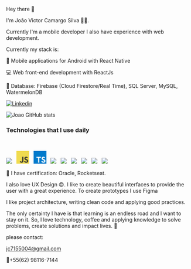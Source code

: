 Hey there 👋

I'm João Victor Camargo Silva 👨‍🚀.

Currently I'm a mobile developer I also have experience with web development.

Currently my stack is:

📱 Mobile applications for Android with React Native

💻 Web front-end development with ReactJs

💾 Database: Firebase (Cloud Firestore/Real Time), SQL Server, MySQL, WatermelonDB

[![Linkedin](https://img.shields.io/badge/LinkedIn-0077B5?style=for-the-badge&logo=linkedin&logoColor=white)](https://www.linkedin.com/in/jo%C3%A3o-victor-camargo-7700b3209/?originalSubdomain=br)

![Joao GitHub stats](https://github-readme-stats.vercel.app/api?username=joaovictorcamargo&show_icons=true&theme=dracula)

### Technologies that I use daily
<div style="display: inline_block"><br/>
<p>
<img src="https://image.flaticon.com/icons/png/512/226/226770.png" height="35px"/>
&nbsp;
<img src="https://raw.githubusercontent.com/github/explore/80688e429a7d4ef2fca1e82350fe8e3517d3494d/topics/javascript/javascript.png" height="35px"/>
&nbsp;  
<img src="https://raw.githubusercontent.com/github/explore/80688e429a7d4ef2fca1e82350fe8e3517d3494d/topics/typescript/typescript.png" height="35px"/>
&nbsp;
<img src="https://appmasters.io/static/react-47ce6e77f039020ee2e76a10c1e988e9.png" height="35px"/> 
&nbsp;
<img src="https://img.icons8.com/color/452/firebase.png" height="35px" />   
&nbsp;  
<img src="https://www.mysql.com/common/logos/logo-mysql-170x115.png" height="35px"/>
&nbsp;   
<img src="https://seeklogo.com/images/F/figma-logo-E4E21D3AEA-seeklogo.com.png" height="35px" />
&nbsp;  
<img src="https://sdtimes.com/wp-content/uploads/2018/04/1_tfZa4vsI6UusJYt_fzvGnQ.png" height="35px" />   
&nbsp;
<img src="https://bestofjs.org/logos/watermelon.svg" height="35px" />   
</p> 


   
</div>

📝 I have certification: Oracle, Rocketseat.

I also love UX Design 😍. I like to create beautiful interfaces to provide the user with a great experience. To create prototypes I use Figma

 I like project architecture, writing clean code and applying good practices.

The only certainty I have is that learning is an endless road and I want to stay on it. So, I love technology, coffee and applying knowledge to solve problems, create solutions and impact lives. 💜

please contact:

jc7155004@gmail.com

📱+55(62) 98116-7144

